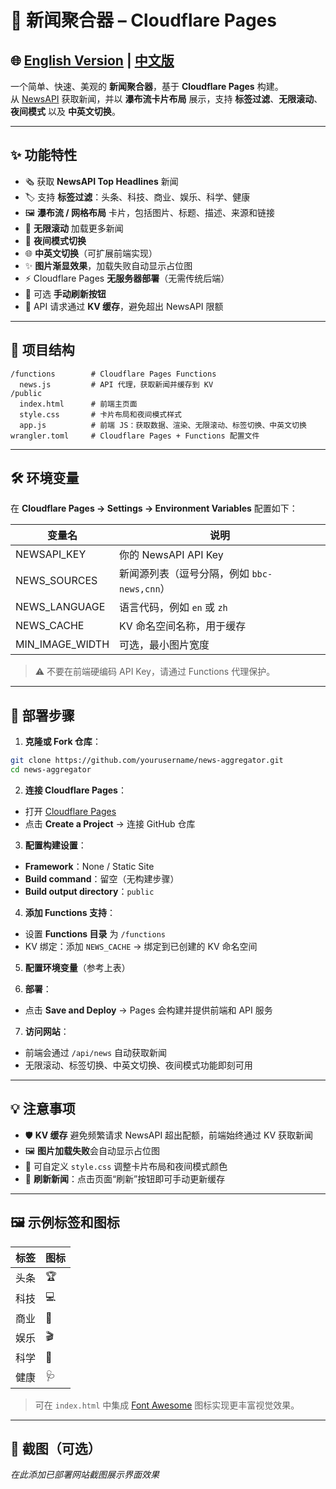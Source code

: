 # 📰 新闻聚合器 – Cloudflare Pages

## 🌐 [English Version](README.md) | [中文版](README_zh.md)


一个简单、快速、美观的 **新闻聚合器**，基于 **Cloudflare Pages** 构建。  
从 [NewsAPI](https://newsapi.org/) 获取新闻，并以 **瀑布流卡片布局** 展示，支持 **标签过滤**、**无限滚动**、**夜间模式** 以及 **中英文切换**。

---

## ✨ 功能特性

- 🗞 获取 **NewsAPI Top Headlines** 新闻  
- 🏷 支持 **标签过滤**：头条、科技、商业、娱乐、科学、健康  
- 🖼 **瀑布流 / 网格布局** 卡片，包括图片、标题、描述、来源和链接  
- 🔄 **无限滚动** 加载更多新闻  
- 🌙 **夜间模式切换**  
- 🌐 **中英文切换**（可扩展前端实现）  
- ✨ **图片渐显效果**，加载失败自动显示占位图  
- ⚡ Cloudflare Pages **无服务器部署**（无需传统后端）  
- 🔁 可选 **手动刷新按钮**  
- 💾 API 请求通过 **KV 缓存**，避免超出 NewsAPI 限额  

---

## 📁 项目结构

```
/functions        # Cloudflare Pages Functions
  news.js         # API 代理，获取新闻并缓存到 KV
/public
  index.html      # 前端主页面
  style.css       # 卡片布局和夜间模式样式
  app.js          # 前端 JS：获取数据、渲染、无限滚动、标签切换、中英文切换
wrangler.toml     # Cloudflare Pages + Functions 配置文件
```

---

## 🛠 环境变量

在 **Cloudflare Pages → Settings → Environment Variables** 配置如下：

| 变量名           | 说明                                      |
|------------------|-----------------------------------------|
| NEWSAPI_KEY       | 你的 NewsAPI API Key                     |
| NEWS_SOURCES      | 新闻源列表（逗号分隔，例如 `bbc-news,cnn`） |
| NEWS_LANGUAGE     | 语言代码，例如 `en` 或 `zh`             |
| NEWS_CACHE        | KV 命名空间名称，用于缓存                 |
| MIN_IMAGE_WIDTH   | 可选，最小图片宽度                        |

> ⚠️ 不要在前端硬编码 API Key，请通过 Functions 代理保护。  

---

## 🚀 部署步骤

1. **克隆或 Fork 仓库**：

```bash
git clone https://github.com/yourusername/news-aggregator.git
cd news-aggregator
```

2. **连接 Cloudflare Pages**：

- 打开 [Cloudflare Pages](https://pages.cloudflare.com/)  
- 点击 **Create a Project** → 连接 GitHub 仓库  

3. **配置构建设置**：

- **Framework**：None / Static Site  
- **Build command**：留空（无构建步骤）  
- **Build output directory**：`public`  

4. **添加 Functions 支持**：

- 设置 **Functions 目录** 为 `/functions`  
- KV 绑定：添加 `NEWS_CACHE` → 绑定到已创建的 KV 命名空间

5. **配置环境变量**（参考上表）

6. **部署**：

- 点击 **Save and Deploy** → Pages 会构建并提供前端和 API 服务  

7. **访问网站**：

- 前端会通过 `/api/news` 自动获取新闻  
- 无限滚动、标签切换、中英文切换、夜间模式功能即刻可用  

---

## 💡 注意事项

- 🛡 **KV 缓存** 避免频繁请求 NewsAPI 超出配额，前端始终通过 KV 获取新闻  
- 🖼 **图片加载失败**会自动显示占位图  
- 🎨 可自定义 `style.css` 调整卡片布局和夜间模式颜色  
- 🔄 **刷新新闻**：点击页面“刷新”按钮即可手动更新缓存  

---

## 🖼 示例标签和图标

| 标签       | 图标 |
|-----------|------|
| 头条      | 🏆    |
| 科技      | 💻    |
| 商业      | 💼    |
| 娱乐      | 🎬    |
| 科学      | 🔬    |
| 健康      | 🩺    |

> 可在 `index.html` 中集成 [Font Awesome](https://fontawesome.com/) 图标实现更丰富视觉效果。

---

## 🎉 截图（可选）

_在此添加已部署网站截图展示界面效果_

